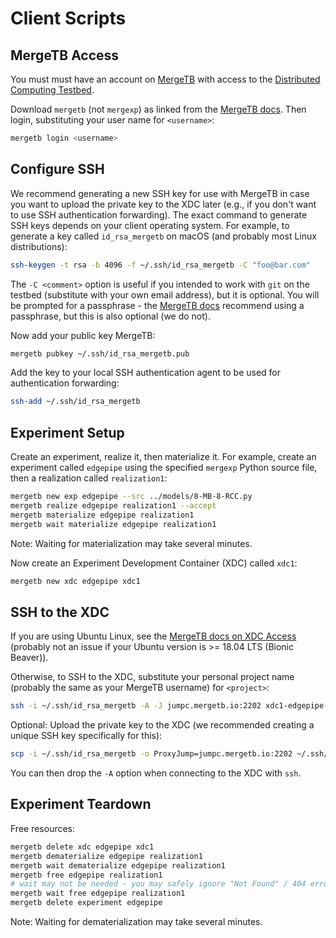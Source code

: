 # Client Scripts

## MergeTB Access

You must must have an account on [MergeTB](https://launch.mergetb.net/) with access to the [Distributed Computing Testbed](https://www.dcomptb.net/).

Download `mergetb` (not `mergexp`) as linked from the [MergeTB docs](https://www.mergetb.org/docs/cli).
Then login, substituting your user name for `<username>`:

```sh
mergetb login <username>
```

## Configure SSH

We recommend generating a new SSH key for use with MergeTB in case you want to upload the private key to the XDC later (e.g., if you don't want to use SSH authentication forwarding).
The exact command to generate SSH keys depends on your client operating system.
For example, to generate a key called `id_rsa_mergetb` on macOS (and probably most Linux distributions):

```sh
ssh-keygen -t rsa -b 4096 -f ~/.ssh/id_rsa_mergetb -C "foo@bar.com"
```

The `-C <comment>` option is useful if you intended to work with `git` on the testbed (substitute with your own email address), but it is optional.
You will be prompted for a passphrase - the [MergeTB docs](https://www.mergetb.org/docs/web/#add-your-public-key) recommend using a passphrase, but this is also optional (we do not).

Now add your public key MergeTB:

```sh
mergetb pubkey ~/.ssh/id_rsa_mergetb.pub
```

Add the key to your local SSH authentication agent to be used for authentication forwarding:

```sh
ssh-add ~/.ssh/id_rsa_mergetb
```


## Experiment Setup

Create an experiment, realize it, then materialize it.
For example, create an experiment called `edgepipe` using the specified `mergexp` Python source file, then a realization called `realization1`:

```sh
mergetb new exp edgepipe --src ../models/8-MB-8-RCC.py
mergetb realize edgepipe realization1 --accept
mergetb materialize edgepipe realization1
mergetb wait materialize edgepipe realization1
```

Note: Waiting for materialization may take several minutes.

Now create an Experiment Development Container (XDC) called `xdc1`:

```sh
mergetb new xdc edgepipe xdc1
```


## SSH to the XDC

If you are using Ubuntu Linux, see the [MergeTB docs on XDC Access](https://www.mergetb.org/docs/xdc-access) (probably not an issue if your Ubuntu version is >= 18.04 LTS (Bionic Beaver)).

Otherwise, to SSH to the XDC, substitute your personal project name (probably the same as your MergeTB username) for `<project>`:

```sh
ssh -i ~/.ssh/id_rsa_mergetb -A -J jumpc.mergetb.io:2202 xdc1-edgepipe-<project>
```

Optional: Upload the private key to the XDC (we recommended creating a unique SSH key specifically for this):

```sh
scp -i ~/.ssh/id_rsa_mergetb -o ProxyJump=jumpc.mergetb.io:2202 ~/.ssh/id_rsa_mergetb xdc1-edgepipe-<project>:.ssh/id_rsa
```

You can then drop the `-A` option when connecting to the XDC with `ssh`.


## Experiment Teardown

Free resources:

```sh
mergetb delete xdc edgepipe xdc1
mergetb dematerialize edgepipe realization1
mergetb wait dematerialize edgepipe realization1
mergetb free edgepipe realization1
# wait may not be needed - you may safely ignore "Not Found" / 404 errors
mergetb wait free edgepipe realization1
mergetb delete experiment edgepipe
```

Note: Waiting for dematerialization may take several minutes.
